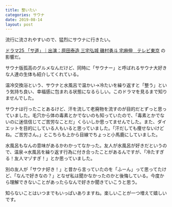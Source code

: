 ```yaml
---
title: 整いたい
categories: サウナ
date: 2019-08-14
layout: post
---
```


流行に流されやすいので、猛烈にサウナに行きたい。

[ドラマ25 「サ道」｜出演：原田泰造 三宅弘城 磯村勇斗 宅麻伸　テレビ東京](https://www.tv-tokyo.co.jp/sa_una37/) の影響だ。

サウナ版孤高のグルメなんだけど、同時に「サウナー」と呼ばれるサウナ大好きな人達の生体も紹介してくれている。

温冷交換浴という、サウナと水風呂で温かい→冷たいを繰り返すと「整う」という気持ち良い、幸福感に包まれる状態になるらしい。このドラマを見るまで知りませんでした。

サウナは行ったことあるけど、汗を流して老廃物を流すのが目的だとずっと思っていました。毛穴から体の毒素とかでないのも知っていたので、「毒素とかでないのに迷信信じてご苦労なことだ」くらいしか思ってませんでした。また、ダイエットを目的にしている人もいると思っていました。「汗だしても痩せないけどね。ご苦労さん。」とこちらも上から目線でちょっと小馬鹿にしていました。

水風呂もなんの意味があるかわかってなかった。友人が水風呂が好きだというので、温泉→水風呂を繰り返す行為に付き合ったことがあるんですが、「冷たすぎる！友人マゾすぎ！」とか思っていました。

別の友人が「サウナ好き！」と昔から言っていたのを「ふーん」って思ってたけど、「なんで好きなの？」となぜ私は聞かなかったのかと後悔している。今度から理解できないことがあったらなんで好きか聞きていこうと思う。

知らないことはいつまでもいっぱいありますね。楽しいことが一つ増えて嬉しいです。
